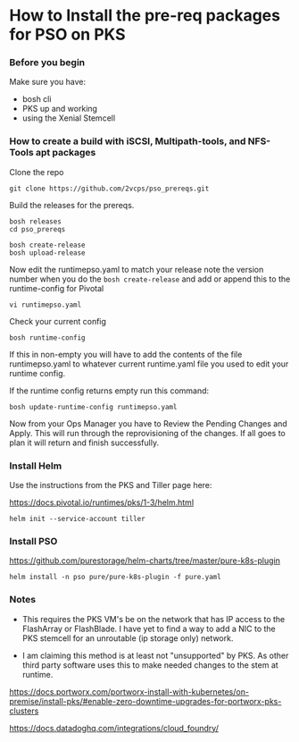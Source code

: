 # How to Install the pre-req packages for PSO on PKS

### Before you begin
Make sure you have:
- bosh cli
- PKS up and working
- using the Xenial Stemcell

### How to create a build with iSCSI, Multipath-tools, and NFS-Tools apt packages

Clone the repo

```
git clone https://github.com/2vcps/pso_prereqs.git
```

Build the releases for the prereqs.

```
bosh releases
cd pso_prereqs

bosh create-release
bosh upload-release
```

Now edit the runtimepso.yaml to match your release note the version number when you do the ```bosh create-release``` and add or append this to the runtime-config for Pivotal

```
vi runtimepso.yaml
```

Check your current config
```
bosh runtime-config
```
If this in non-empty you will have to add the contents of the file runtimepso.yaml to whatever current runtime.yaml file you used to edit your runtime config.

If the runtime config returns empty run this command:

```
bosh update-runtime-config runtimepso.yaml
```

Now from your Ops Manager you have to Review the Pending Changes and Apply. This will run through the reprovisioning of the changes. If all goes to plan it will return and finish successfully.

### Install Helm
Use the instructions from the PKS and Tiller page here:

<https://docs.pivotal.io/runtimes/pks/1-3/helm.html>

```
helm init --service-account tiller
```

### Install PSO

<https://github.com/purestorage/helm-charts/tree/master/pure-k8s-plugin>

```
helm install -n pso pure/pure-k8s-plugin -f pure.yaml
```

### Notes

* This requires the PKS VM's be on the network that has IP access to the FlashArray or FlashBlade. I have yet to find a way to add a NIC to the PKS stemcell for an unroutable (ip storage only) network.

* I am claiming this method is at least not "unsupported" by PKS. As other third party software uses this to make needed changes to the stem at runtime.

https://docs.portworx.com/portworx-install-with-kubernetes/on-premise/install-pks/#enable-zero-downtime-upgrades-for-portworx-pks-clusters

https://docs.datadoghq.com/integrations/cloud_foundry/
